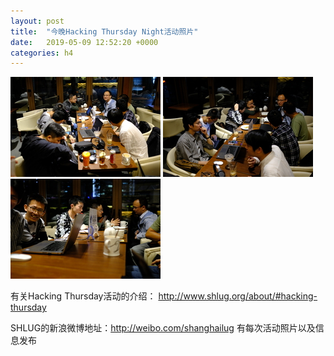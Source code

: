 ```yaml
---
layout: post
title:  "今晚Hacking Thursday Night活动照片"
date:   2019-05-09 12:52:20 +0000
categories: h4
---
```


[<img src='https://raw.githubusercontent.com/shanghailug/res2019q2/master/j509.h4/j509_1958_4200+08.240x160.jpg'>](https://raw.githubusercontent.com/shanghailug/res2019q2/master/j509.h4/j509_1958_4200+08.JPG)
[<img src='https://raw.githubusercontent.com/shanghailug/res2019q2/master/j509.h4/j509_2004_2800+08.240x160.jpg'>](https://raw.githubusercontent.com/shanghailug/res2019q2/master/j509.h4/j509_2004_2800+08.JPG)
[<img src='https://raw.githubusercontent.com/shanghailug/res2019q2/master/j509.h4/j509_2014_5300+08.240x160.jpg'>](https://raw.githubusercontent.com/shanghailug/res2019q2/master/j509.h4/j509_2014_5300+08.JPG)

有关Hacking Thursday活动的介绍：
http://www.shlug.org/about/#hacking-thursday

SHLUG的新浪微博地址：http://weibo.com/shanghailug 有每次活动照片以及信息发布


